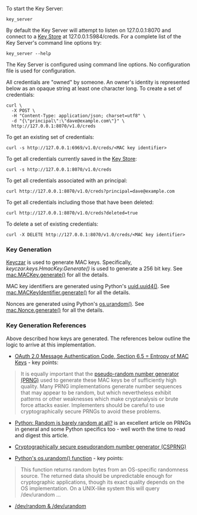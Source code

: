 To start the Key Server:

~~~~~
key_server
~~~~~

By default the Key Server will attempt to listen on 127.0.0.1:8070 and connect to
a [Key Store](../key_store) at 127.0.0.1:5984/creds.
For a complete list of the Key Server's command line options try:

~~~~~
key_server --help
~~~~~

The Key Server is configured using command line options.
No configuration file is used for configuration.

All credentials are "owned" by someone.
An owner's identity is represented below as an opaque string at least one character long.
To create a set of credentials:

~~~~~~
curl \
  -X POST \
  -H "Content-Type: application/json; charset=utf8" \
  -d "{\"principal\":\"dave@example.com\"}" \
  http://127.0.0.1:8070/v1.0/creds
~~~~~~

To get an existing set of credentials:

~~~~~
curl -s http://127.0.0.1:6969/v1.0/creds/<MAC key identifier>
~~~~~

To get all credentials currently saved in the
[Key Store](../key_store):

~~~~~~
curl -s http://127.0.0.1:8070/v1.0/creds
~~~~~~

To get all credentials associated with an principal:

~~~~~
curl http://127.0.0.1:8070/v1.0/creds?principal=dave@example.com
~~~~~

To get all credentials including those that have been deleted:

~~~~~
curl http://127.0.0.1:8070/v1.0/creds?deleted=true
~~~~~

To delete a set of existing credentials:

~~~~~
curl -X DELETE http://127.0.0.1:8070/v1.0/creds/<MAC key identifier>
~~~~~

### Key Generation

[Keyczar](http://www.keyczar.org/) is used to generate MAC keys.
Specifically, *keyczar.keys.HmacKey.Generate()* is used to generate
a 256 bit key.
See [mac.MACKey.generate()](../util/mac.py#L159)
for all the details.

MAC key identifiers are generated using Python's
[uuid.uuid4()](http://docs.python.org/2/library/uuid.html).
See [mac.MACKeyIdentifier.generate()](../util/mac.py#L137)
for all the details.

Nonces are generated using Python's
[os.urandom()](http://docs.python.org/2/library/os.html#os-miscfunc).
See [mac.Nonce.generate()](../util/mac.py#L42)
for all the details.

### Key Generation References
Above described how keys are generated.
The references below outline the logic to arrive at this implementation.

* [OAuth 2.0 Message Authentication Code, Section 6.5 = Entropy of MAC Keys](http://tools.ietf.org/html/draft-ietf-oauth-v2-http-mac-02#section-6.5) - key points:

> It is equally important that the [pseudo-random number generator (PRNG)](http://en.wikipedia.org/wiki/Pseudorandom_number_generator) used to generate these MAC keys be of sufficiently high quality. Many PRNG implementations generate number sequences that may appear to be random, but which nevertheless exhibit patterns or other weaknesses which make cryptanalysis or brute force attacks easier. Implementers should be careful to use cryptographically secure PRNGs to avoid these problems.

* [Python: Random is barely random at all?](http://stackoverflow.com/questions/2145510/python-random-is-barely-random-at-all) is an excellent article on PRNGs in general and some Python specifics too - well
worth the time to read and digest this article.

* [Cryptographically secure pseudorandom number generator (CSPRNG)](http://en.wikipedia.org/wiki/Cryptographically_secure_pseudorandom_number_generator)

* [Python's os.urandom() function](http://docs.python.org/2/library/os.html#os-miscfunc) - key points:

> This function returns random bytes from an OS-specific randomness source. The returned data should be unpredictable enough for cryptographic applications, though its exact quality depends on the OS implementation. On a UNIX-like system this will query /dev/urandom ...

* [/dev/random & /dev/urandom](http://en.wikipedia.org/wiki//dev/random)
